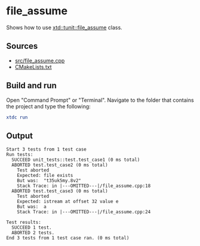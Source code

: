 # file_assume

Shows how to use [xtd::tunit::file_assume](https://gammasoft71.github.io/xtd/reference_guides/latest/classxtd_1_1tunit_1_1file__assume.html) class.

## Sources

* [src/file_assume.cpp](src/file_assume.cpp)
* [CMakeLists.txt](CMakeLists.txt)

## Build and run

Open "Command Prompt" or "Terminal". Navigate to the folder that contains the project and type the following:

```cmake
xtdc run
```

## Output

```
Start 3 tests from 1 test case
Run tests:
  SUCCEED unit_tests::test.test_case1 (0 ms total)
  ABORTED test.test_case2 (0 ms total)
    Test aborted
    Expected: file exists
    But was:  "t35uk5my.8v2"
    Stack Trace: in |---OMITTED---|/file_assume.cpp:18
  ABORTED test.test_case3 (0 ms total)
    Test aborted
    Expected: istream at offset 32 value e
    But was:  a
    Stack Trace: in |---OMITTED---|/file_assume.cpp:24

Test results:
  SUCCEED 1 test.
  ABORTED 2 tests.
End 3 tests from 1 test case ran. (0 ms total)
```
